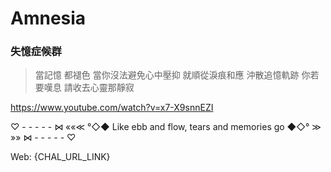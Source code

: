 Amnesia
===

### 失憶症候群

> 當記憶 都褪色 當你沒法避免心中壓抑
> 就順從淚痕和應 沖散追憶軌跡
> 你若要嘆息 請收去心靈那靜寂

https://www.youtube.com/watch?v=x7-X9snnEZI

♡ - - - - - ⋈ ««≪ °◇◆ Like ebb and flow, tears and memories go ◆◇° ≫ »» ⋈ - - - - - ♡

Web: {CHAL_URL_LINK}
